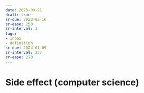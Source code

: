 ```yaml
---
date: 2023-03-21
draft: true
sr-due: 2023-03-16
sr-ease: 250
sr-interval: 3
tags:
- inbox
- definition
sr-due: 2024-01-09
sr-interval: 237
sr-ease: 270
---
```


# Side effect (computer science)
